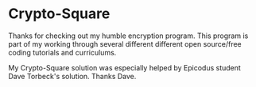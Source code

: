 # Crypto-Square

Thanks for checking out my humble encryption program. This program is part of my working through several different different open source/free coding tutorials and curriculums.

My Crypto-Square solution was especially helped by Epicodus student Dave Torbeck's solution. Thanks Dave.